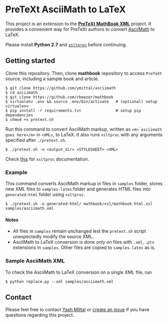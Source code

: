 # PreTeXt AsciiMath to LaTeX

This project is an extension to the [**PreTeXt MathBook XML**](https://github.com/rbeezer/mathbook) project. It provides a convenient way for PreTeXt authors to convert [AsciiMath](asciimath.org) to LaTeX.

Please install **Python 2.7** and [`xsltproc`](https://mathbook.pugetsound.edu/doc/author-guide/html/quickstart-setup.html) before continuing.

## Getting started

Clone this repository. Then, clone **mathbook** repository to access `PreTeXt` source, including a sample book and article.
```shell
$ git clone https://github.com/ymittal/asciimath
$ cd asciimath
$ git clone https://github.com/rbeezer/mathbook
$ virtualenv .env && source .env/bin/activate   # (optional) setup virtualenv
$ pip install -r requirements.txt               # setup pip dependencies
$ chmod +x pretext.sh
```

Run this command to convert AsciiMath markup, written as ``<m>`asciimath goes here</m>`` in `<XML>`, to LaTeX. It also runs `xsltproc` with any arguments specified after `./pretext.sh`.
```shell
$ ./pretext.sh -o <output_dir> <STYLESHEET> <XML>
```
Check [this](http://xmlsoft.org/XSLT/xsltproc.html) for `xsltproc` documentation.

### Example

This command converts AsciiMath markup in files in `samples` folder, stores new XML files to `samples-latex` folder and generates HTML files into `generated-html` folder using `xsltproc`.
```shell
$ ./pretext.sh -o generated-html/ mathbook/xsl/mathbook-html.xsl samples/asciimath.xml
```

#### Notes
- All files in `samples` remain unchanged lest the `pretext.sh` script unexpectedly modify the source XML.
- AsciiMath to LaTeX conversion is done only on files with `.xml`, `.ptx` extensions in `samples`. Other files are copied to `samples-latex` as is.

### Sample AsciiMath XML

To check the AsciiMath to LaTeX conversion on a single XML file, run
```shell
$ python replace.py --xml samples/asciimath.xml
```

## Contact

Please feel free to contact [Yash Mittal](mailto:yashmittal2009@gmail.com) or [create an issue](https://github.com/ymittal/asciimath/issues/new) if you have questions regarding this project.
